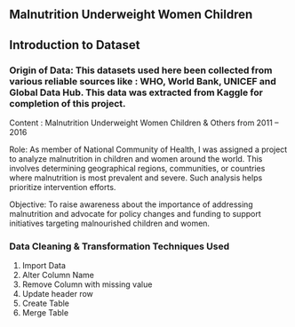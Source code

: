 ## Malnutrition Underweight Women Children


## Introduction to Dataset
### Origin of Data: This datasets used here been collected from various reliable sources like : WHO, World Bank, UNICEF and Global Data Hub. This data was extracted from Kaggle for completion of this project.

Content : Malnutrition Underweight Women Children & Others from 2011 – 2016

Role: As member of National Community of Health, I was assigned a project to analyze malnutrition in children and women around the world. This involves determining geographical regions, communities, or countries where malnutrition is most prevalent and severe. Such analysis helps prioritize intervention efforts.

Objective: To raise awareness about the importance of addressing malnutrition and advocate for policy changes and funding to support initiatives targeting malnourished children and women.

### Data Cleaning & Transformation Techniques Used
1. Import Data
2. Alter Column Name
3. Remove Column with missing value
4. Update header row 
5. Create Table
6. Merge Table











